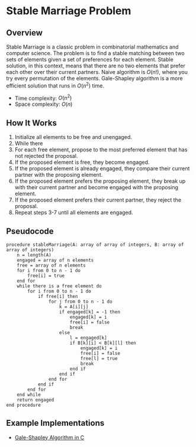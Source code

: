 # Stable Marriage Problem

## Overview

Stable Marriage is a classic problem in combinatorial mathematics and computer science. The problem is to find a stable matching between two sets of elements given a set of preferences for each element. Stable solution, in this context, means that there are no two elements that prefer each other over their current partners. Naive algorithm is $O(n!)$, where you try every permutation of the elements. Gale-Shapley algorithm is a more efficient solution that runs in $O(n^2)$ time.

- Time complexity: $O(n^2)$
- Space complexity: $O(n)$

## How It Works

1. Initialize all elements to be free and unengaged.
2. While there
3. For each free element, propose to the most preferred element that has not rejected the proposal.
4. If the proposed element is free, they become engaged.
5. If the proposed element is already engaged, they compare their current partner with the proposing element.
6. If the proposed element prefers the proposing element, they break up with their current partner and become engaged with the proposing element.
7. If the proposed element prefers their current partner, they reject the proposal.
8. Repeat steps 3-7 until all elements are engaged.

## Pseudocode
```plaintext
procedure stableMarriage(A: array of array of integers, B: array of array of integers)
    n = length(A)
    engaged = array of n elements
    free = array of n elements
    for i from 0 to n - 1 do
        free[i] = true
    end for
    while there is a free element do
        for i from 0 to n - 1 do
            if free[i] then
                for j from 0 to n - 1 do
                    k = A[i][j]
                    if engaged[k] = -1 then
                        engaged[k] = i
                        free[i] = false
                        break
                    else
                        l = engaged[k]
                        if B[k][i] < B[k][l] then
                            engaged[k] = i
                            free[i] = false
                            free[l] = true
                            break
                        end if
                    end if
                end for
            end if
        end for
    end while
    return engaged
end procedure
```

## Example Implementations

- [Gale-Shapley Algorithm in C](./gale_shapley.c)